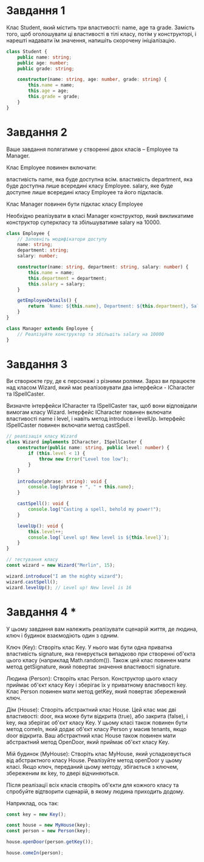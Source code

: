 # Завдання 1

Клас Student, який містить три властивості: name, age та grade. Замість того, щоб оголошувати ці властивості в тілі класу, потім у конструкторі, і нарешті надавати їм значення, напишіть скорочену ініціалізацію.

```ts
class Student {
	public name: string;
	public age: number;
	public grade: string;

	constructor(name: string, age: number, grade: string) {
		this.name = name;
		this.age = age;
		this.grade = grade;
	}
}
```

# Завдання 2

Ваше завдання полягатиме у створенні двох класів – Employee та Manager.

Клас Employee повинен включати:

властивість name, яка буде доступна всім. властивість department, яка буде доступна лише всередині класу Employee. salary, яке буде доступне лише всередині класу Employee та його підкласів.

Клас Manager повинен бути підклас класу Employee

Необхідно реалізувати в класі Manager конструктор, який викликатиме конструктор суперкласу та збільшуватиме salary на 10000.

```ts
class Employee {
	// Заповніть модифікатори доступу
	name: string;
	department: string;
	salary: number;

	constructor(name: string, department: string, salary: number) {
		this.name = name;
		this.department = department;
		this.salary = salary;
	}

	getEmployeeDetails() {
		return `Name: ${this.name}, Department: ${this.department}, Salary: ${this.salary}`;
	}
}

class Manager extends Employee {
	// Реалізуйте конструктор та збільшіть salary на 10000
}
```

# Завдання 3

Ви створюєте гру, де є персонажі з різними ролями. Зараз ви працюєте над класом Wizard, який має реалізовувати два інтерфейси - ICharacter та ISpellCaster.

Визначте інтерфейси ICharacter та ISpellCaster так, щоб вони відповідали вимогам класу Wizard. Інтерфейс ICharacter повинен включати властивості name і level, і навіть метод introduce і levelUp. Інтерфейс ISpellCaster повинен включати метод castSpell.

```ts
// реалізація класу Wizard
class Wizard implements ICharacter, ISpellCaster {
	constructor(public name: string, public level: number) {
		if (this.level < 1) {
			throw new Error("Level too low");
		}
	}

	introduce(phrase: string): void {
		console.log(phrase + ", " + this.name);
	}

	castSpell(): void {
		console.log("Casting a spell, behold my power!");
	}

	levelUp(): void {
		this.level++;
		console.log(`Level up! New level is ${this.level}`);
	}
}

// тестування класу
const wizard = new Wizard("Merlin", 15);

wizard.introduce("I am the mighty wizard");
wizard.castSpell();
wizard.levelUp(); // Level up! New level is 16
```

# Завдання 4 \*

У цьому завдання вам належить реалізувати сценарій життя, де людина, ключ і будинок взаємодіють один з одним.

Ключ (Key): Створіть клас Key. У нього має бути одна приватна властивість signature, яка генерується випадково при створенні об'єкта цього класу (наприклад Math.random()). Також цей клас повинен мати метод getSignature, який повертає значення властивості signature.

Людина (Person): Створіть клас Person. Конструктор цього класу приймає об'єкт класу Key і зберігає їх у приватному властивості key. Клас Person повинен мати метод getKey, який повертає збережений ключ.

Дім (House): Створіть абстрактний клас House. Цей клас має дві властивості: door, яка може бути відкрита (true), або закрита (false), і key, яка зберігає об'єкт класу Key. У цьому класі також повинен бути метод comeIn, який додає об'єкт класу Person у масив tenants, якщо door відкрита. Ваш абстрактний клас House також повинен мати абстрактний метод OpenDoor, який приймає об'єкт класу Key.

Мій будинок (MyHouse): Створіть клас MyHouse, який успадковується від абстрактного класу House. Реалізуйте метод openDoor у цьому класі. Якщо ключ, переданий цьому методу, збігається з ключем, збереженим як key, то двері відчиняються.

Після реалізації всіх класів створіть об'єкти для кожного класу та спробуйте відтворити сценарій, в якому людина приходить додому.

Наприклад, ось так:

```ts
const key = new Key();

const house = new MyHouse(key);
const person = new Person(key);

house.openDoor(person.getKey());

house.comeIn(person);
```

